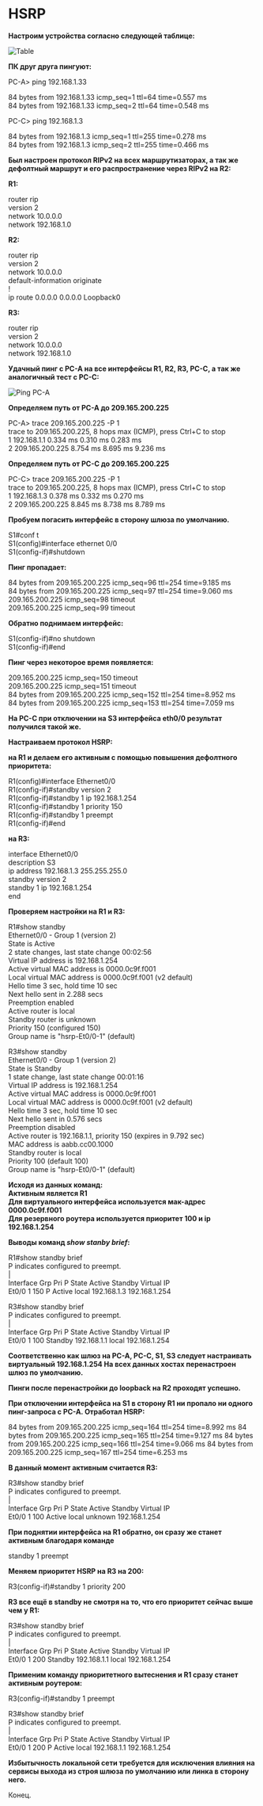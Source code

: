 #  HSRP

**Настроим устройства согласно следующей таблице:**

![Table](https://github.com/degreekeeper/otus-network/blob/master/less_03/HSRP/HSRP_3.jpg "Таблица") 


**ПК друг друга пингуют:**

PC-A> ping 192.168.1.33  

84 bytes from 192.168.1.33 icmp_seq=1 ttl=64 time=0.557 ms  
84 bytes from 192.168.1.33 icmp_seq=2 ttl=64 time=0.548 ms  


PC-C> ping 192.168.1.3  

84 bytes from 192.168.1.3 icmp_seq=1 ttl=255 time=0.278 ms  
84 bytes from 192.168.1.3 icmp_seq=2 ttl=255 time=0.466 ms  

**Был настроен протокол RIPv2 на всех маршрутизаторах, а так же дефолтный маршрут и его распространение через RIPv2 на R2:**

**R1:**

router rip  
 version 2  
 network 10.0.0.0  
 network 192.168.1.0  


**R2:**

router rip  
 version 2  
 network 10.0.0.0  
 default-information originate  
!  
ip route 0.0.0.0 0.0.0.0 Loopback0  

**R3:**

router rip  
 version 2  
 network 10.0.0.0  
 network 192.168.1.0  

**Удачный пинг с PC-A на все интерфейсы R1, R2, R3, PC-C, а так же аналогичный тест с PC-C:**

![Ping PC-A](https://github.com/degreekeeper/otus-network/blob/master/less_03/HSRP/HSRP_1.jpg "Пинг с PC-A")

**Определяем путь от PC-A до 209.165.200.225**

PC-A> trace  209.165.200.225 -P 1  
trace to 209.165.200.225, 8 hops max (ICMP), press Ctrl+C to stop  
 1   192.168.1.1   0.334 ms  0.310 ms  0.283 ms  
 2   209.165.200.225   8.754 ms  8.695 ms  9.236 ms  
 
**Определяем путь от PC-С до 209.165.200.225**

PC-C> trace  209.165.200.225 -P 1  
trace to 209.165.200.225, 8 hops max (ICMP), press Ctrl+C to stop  
 1   192.168.1.3   0.378 ms  0.332 ms  0.270 ms  
 2   209.165.200.225   8.845 ms  8.738 ms  8.789 ms  

**Пробуем погасить интерфейс в сторону шлюза по умолчанию.**

S1#conf t  
S1(config)#interface ethernet 0/0  
S1(config-if)#shutdown  

**Пинг пропадает:**  

84 bytes from 209.165.200.225 icmp_seq=96 ttl=254 time=9.185 ms    
84 bytes from 209.165.200.225 icmp_seq=97 ttl=254 time=9.060 ms   
209.165.200.225 icmp_seq=98 timeout  
209.165.200.225 icmp_seq=99 timeout

**Обратно поднимаем интерфейс:**

S1(config-if)#no shutdown  
S1(config-if)#end  

**Пинг через некоторое время появляется:**

209.165.200.225 icmp_seq=150 timeout  
209.165.200.225 icmp_seq=151 timeout  
84 bytes from 209.165.200.225 icmp_seq=152 ttl=254 time=8.952 ms  
84 bytes from 209.165.200.225 icmp_seq=153 ttl=254 time=7.059 ms  


**На PC-C при отключении на S3 интерфейса eth0/0 результат получился такой же.**


**Настраиваем протокол HSRP:**

**на R1 и делаем его активным с помощью повышения дефолтного приоритета:**  

R1(config)#interface Ethernet0/0  
R1(config-if)#standby version 2  
R1(config-if)#standby 1 ip 192.168.1.254  
R1(config-if)#standby 1 priority 150  
R1(config-if)#standby 1 preempt  
R1(config-if)#end  

**на R3:**

interface Ethernet0/0  
 description S3  
 ip address 192.168.1.3 255.255.255.0  
 standby version 2  
 standby 1 ip 192.168.1.254  
end  


**Проверяем настройки на R1 и R3:**

R1#show standby  
Ethernet0/0 - Group 1 (version 2)  
  State is Active  
    2 state changes, last state change 00:02:56  
  Virtual IP address is 192.168.1.254  
  Active virtual MAC address is 0000.0c9f.f001  
    Local virtual MAC address is 0000.0c9f.f001 (v2 default)  
  Hello time 3 sec, hold time 10 sec  
    Next hello sent in 2.288 secs  
  Preemption enabled  
  Active router is local  
  Standby router is unknown  
  Priority 150 (configured 150)  
  Group name is "hsrp-Et0/0-1" (default)  


R3#show standby  
Ethernet0/0 - Group 1 (version 2)  
  State is Standby  
    1 state change, last state change 00:01:16  
  Virtual IP address is 192.168.1.254  
  Active virtual MAC address is 0000.0c9f.f001  
    Local virtual MAC address is 0000.0c9f.f001 (v2 default)  
  Hello time 3 sec, hold time 10 sec  
    Next hello sent in 0.576 secs  
  Preemption disabled  
  Active router is 192.168.1.1, priority 150 (expires in 9.792 sec)  
    MAC address is aabb.cc00.1000  
  Standby router is local  
  Priority 100 (default 100)  
  Group name is "hsrp-Et0/0-1" (default)  

**Исходя из данных команд:  
Активным является R1  
Для виртуального интерфейса используется мак-адрес 0000.0c9f.f001  
Для резервного роутера используется приоритет 100 и ip 192.168.1.254**  

**Выводы команд *show stanby brief*:**  

R1#show standby brief  
                     P indicates configured to preempt.  
                     |  
Interface   Grp  Pri P State   Active          Standby         Virtual IP  
Et0/0       1    150 P Active  local           192.168.1.3     192.168.1.254  


R3#show standby brief  
                     P indicates configured to preempt.  
                     |  
Interface   Grp  Pri P State   Active          Standby         Virtual IP  
Et0/0       1    100   Standby 192.168.1.1     local           192.168.1.254  

**Соответственно как шлюз на PC-A, PC-C, S1, S3 следует настраивать виртуальный 192.168.1.254
На всех данных хостах перенастроен шлюз по умолчанию.**


**Пинги после перенастройки до loopback на R2 проходят успешно.**

**При отключении интерфейса на S1 в сторону R1 ни пропало ни одного пинг-запроса с PC-A. Отработал HSRP:**

84 bytes from 209.165.200.225 icmp_seq=164 ttl=254 time=8.992 ms
84 bytes from 209.165.200.225 icmp_seq=165 ttl=254 time=9.127 ms
84 bytes from 209.165.200.225 icmp_seq=166 ttl=254 time=9.066 ms
84 bytes from 209.165.200.225 icmp_seq=167 ttl=254 time=6.253 ms

**В данный момент активным считается R3:**

R3#show standby brief  
                     P indicates configured to preempt.  
                     |  
Interface   Grp  Pri P State   Active          Standby         Virtual IP  
Et0/0       1    100   Active  local           unknown         192.168.1.254  

**При поднятии интерфейса на R1 обратно, он сразу же станет активным благодаря команде** 

standby 1 preempt

**Меняем приоритет HSRP на R3 на 200:**  

R3(config-if)#standby 1 priority 200  

**R3 все ещё в standby не смотря на то, что его приоритет сейчас выше чем у R1:**

R3#show standby brief  
                     P indicates configured to preempt.  
                     |  
Interface   Grp  Pri P State   Active          Standby         Virtual IP  
Et0/0       1    200   Standby 192.168.1.1     local           192.168.1.254  

**Применим команду приоритетного вытеснения и R1 сразу станет активным роутером:**  

R3(config-if)#standby 1 preempt   

R3#show standby brief  
                     P indicates configured to preempt.  
                     |  
Interface   Grp  Pri P State   Active          Standby         Virtual IP  
Et0/0       1    200 P Active  local           192.168.1.1     192.168.1.254  

**Избытычность локальной сети требуется для исключения влияния на сервисы выхода из строя шлюза по умолчанию или линка в сторону него.**

Конец.



